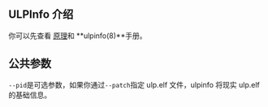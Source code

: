 
## ULPInfo 介绍

你可以先查看 [原理](./THEORY.md)和 **ulpinfo(8)**手册。


## 公共参数

`--pid`是可选参数，如果你通过`--patch`指定 ulp.elf 文件，ulpinfo 将现实 ulp.elf 的基础信息。

